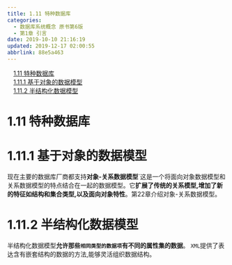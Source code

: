 ```yaml
---
title: 1.11 特种数据库
categories: 
  - 数据库系统概念 原书第6版
  - 第1章 引言
date: 2019-10-10 21:16:19
updated: 2019-12-17 02:00:55
abbrlink: 88e5a463
---
```

<div id='my_toc'><a href="/ReadingNotes/88e5a463/#1-11-特种数据库" class="header_1">1.11 特种数据库</a>&nbsp;<br><a href="/ReadingNotes/88e5a463/#1-11-1-基于对象的数据模型" class="header_1">1.11.1 基于对象的数据模型</a>&nbsp;<br><a href="/ReadingNotes/88e5a463/#1-11-2-半结构化数据模型" class="header_1">1.11.2 半结构化数据模型</a>&nbsp;<br></div>
<style>.header_1{margin-left: 1em;}.header_2{margin-left: 2em;}.header_3{margin-left: 3em;}.header_4{margin-left: 4em;}.header_5{margin-left: 5em;}.header_6{margin-left: 6em;}</style>
<!--more-->
<script>if (navigator.platform.search('arm')==-1){document.getElementById('my_toc').style.display = 'none';}var e,p = document.getElementsByTagName('p');while (p.length>0) {e = p[0];e.parentElement.removeChild(e);}</script>

<!--end-->
<!--SSTStart-->
# 1.11 特种数据库 #
# 1.11.1 基于对象的数据模型 #
现在主要的数据库厂商都支持**对象-关系数据模型**`这是一个将面向对象数据模型和关系数据模型的特点结合在一起的数据模型。它**扩展了传统的关系模型,增加了新的特征如结构和集合类型,以及面向对象特性**。第22章介绍对象-关系数据模型。
# 1.11.2 半结构化数据模型 #
半结构化数据模型**允许那些`相同类型的数据项`有不同的属性集的数据**。
`XML`提供了表达含有嵌套结构的数据的方法,能够灵活组织数据结构。
<!--SSTStop-->

